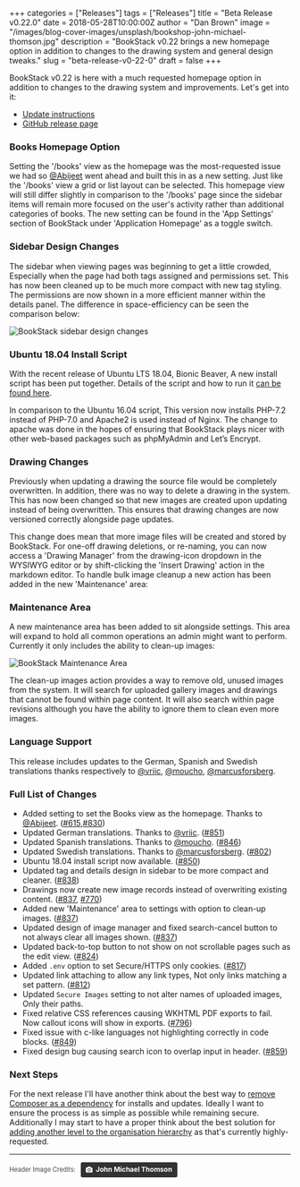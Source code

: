 +++
categories = ["Releases"]
tags = ["Releases"]
title = "Beta Release v0.22.0"
date = 2018-05-28T10:00:00Z
author = "Dan Brown"
image = "/images/blog-cover-images/unsplash/bookshop-john-michael-thomson.jpg"
description = "BookStack v0.22 brings a new homepage option in addition to changes to the drawing system and general design tweaks."
slug = "beta-release-v0-22-0"
draft = false
+++

BookStack v0.22 is here with a much requested homepage option in addition to changes to the drawing system and improvements. Let's get into it: 


* [Update instructions](https://www.bookstackapp.com/docs/admin/updates)
* [GitHub release page](https://github.com/BookStackApp/BookStack/releases/tag/v0.22.0)


### Books Homepage Option

Setting the '/books' view as the homepage was the most-requested issue we had so [@Abijeet](https://github.com/BookStackApp/BookStack/pull/830) went ahead and built this in as a new setting. Just like the '/books' view a grid or list layout can be selected. This homepage view will still differ slightly in comparison to the '/books' page since the sidebar items will remain more focused on the user's activity rather than additional categories of books. The new setting can be found in the 'App Settings' section of BookStack under 'Application Homepage' as a toggle switch.

### Sidebar Design Changes

The sidebar when viewing pages was beginning to get a little crowded, Especially when the page had both tags assigned and permissions set. This has now been cleaned up to be much more compact with new tag styling. The permissions are now shown in a more efficient manner within the details panel. The difference in space-efficiency can be seen the comparison below:

![BookStack sidebar design changes](/images/2018/05/sidebar-updates.png)


### Ubuntu 18.04 Install Script

With the recent release of Ubuntu LTS 18.04, Bionic Beaver, A new install script has been put together. Details of the script and how to run it [can be found here](/docs/admin/installation/#ubuntu-1804).

In comparison to the Ubuntu 16.04 script, This version now installs PHP-7.2 instead of PHP-7.0 and Apache2 is used instead of Nginx. The change to apache was done in the hopes of ensuring that BookStack plays nicer with other web-based packages such as phpMyAdmin and Let’s Encrypt.

### Drawing Changes

Previously when updating a drawing the source file would be completely overwritten. In addition, there was no way to delete a drawing in the system.
This has now been changed so that new images are created upon updating instead of being overwritten. This ensures that drawing changes are now versioned correctly alongside page updates.

This change does mean that more image files will be created and stored by BookStack. For one-off drawing deletions, or re-naming, you can now access a 'Drawing Manager' from the drawing-icon dropdown in the WYSIWYG editor or by shift-clicking the 'Insert Drawing' action in the markdown editor. To handle bulk image cleanup a new action has been added in the new 'Maintenance' area: 

### Maintenance Area

A new maintenance area has been added to sit alongside settings. This area will expand to hold all common operations an admin might want to perform. Currently it only includes the ability to clean-up images:

![BookStack Maintenance Area](/images/2018/05/maintenance.png)

The clean-up images action provides a way to remove old, unused images from the system. It will search for uploaded gallery images and drawings that cannot be found within page content. It will also search within page revisions although you have the ability to ignore them to clean even more images.

### Language Support

This release includes updates to the German, Spanish and Swedish translations thanks respectively to [@vriic](https://github.com/BookStackApp/BookStack/pull/851), [@moucho](https://github.com/BookStackApp/BookStack/pull/846), [@marcusforsberg](https://github.com/BookStackApp/BookStack/pull/802).


### Full List of Changes

* Added setting to set the Books view as the homepage. Thanks to [@Abijeet](https://github.com/BookStackApp/BookStack/pull/830). ([#615](https://github.com/BookStackApp/BookStack/issues/615),[#830](https://github.com/BookStackApp/BookStack/pull/830))
* Updated German translations. Thanks to [@vriic](https://github.com/BookStackApp/BookStack/pull/851). ([#851](https://github.com/BookStackApp/BookStack/pull/851))
* Updated Spanish translations. Thanks to [@moucho](https://github.com/BookStackApp/BookStack/pull/846). ([#846](https://github.com/BookStackApp/BookStack/pull/846))
* Updated Swedish translations. Thanks to [@marcusforsberg](https://github.com/BookStackApp/BookStack/pull/802). ([#802](https://github.com/BookStackApp/BookStack/pull/802))
* Ubuntu 18.04 install script now available. ([#850](https://github.com/BookStackApp/BookStack/issues/850))
* Updated tag and details design in sidebar to be more compact and cleaner. ([#838](https://github.com/BookStackApp/BookStack/issues/838))
* Drawings now create new image records instead of overwriting existing content. ([#837](https://github.com/BookStackApp/BookStack/pull/837), [#770](https://github.com/BookStackApp/BookStack/issues/770))
* Added new 'Maintenance' area to settings with option to clean-up images. ([#837](https://github.com/BookStackApp/BookStack/pull/837))
* Updated design of image manager and fixed search-cancel button to not always clear all images shown. ([#837](https://github.com/BookStackApp/BookStack/pull/837))
* Updated back-to-top button to not show on not scrollable pages such as the edit view. ([#824](https://github.com/BookStackApp/BookStack/issues/824))
* Added `.env` option to set Secure/HTTPS only cookies. ([#817](https://github.com/BookStackApp/BookStack/issues/817))
* Updated link attaching to allow any link types, Not only links matching a set pattern. ([#812](https://github.com/BookStackApp/BookStack/issues/812))
* Updated `Secure Images` setting to not alter names of uploaded images, Only their paths.
* Fixed relative CSS references causing WKHTML PDF exports to fail. Now callout icons will show in exports. ([#796](https://github.com/BookStackApp/BookStack/issues/796))
* Fixed issue with c-like languages not highlighting correctly in code blocks. ([#849](https://github.com/BookStackApp/BookStack/issues/849))
* Fixed design bug causing search icon to overlap input in header. ([#859](https://github.com/BookStackApp/BookStack/issues/859))

### Next Steps

For the next release I'll have another think about the best way to [remove Composer as a dependency](https://github.com/BookStackApp/BookStack/issues/161) for installs and updates. Ideally I want to ensure the process is as simple as possible while remaining secure. Additionally I may start to have a proper think about the best solution for [adding another level to the organisation hierarchy](https://github.com/BookStackApp/BookStack/issues/95) as that's currently highly-requested.

----

<span style="font-size: 0.8em;opacity:0.8;">Header Image Credits: &nbsp; <a style="background-color:black;color:white;text-decoration:none;padding:4px 6px;font-family:-apple-system, BlinkMacSystemFont, &quot;San Francisco&quot;, &quot;Helvetica Neue&quot;, Helvetica, Ubuntu, Roboto, Noto, &quot;Segoe UI&quot;, Arial, sans-serif;font-size:12px;font-weight:bold;line-height:1.2;display:inline-block;border-radius:3px;" href="https://unsplash.com/@svqmedia?utm_medium=referral&amp;utm_campaign=photographer-credit&amp;utm_content=creditBadge" target="_blank" rel="noopener noreferrer" title="Download free do whatever you want high-resolution photos from John Michael Thomson"><span style="display:inline-block;padding:2px 3px;"><svg xmlns="http://www.w3.org/2000/svg" style="height:12px;width:auto;position:relative;vertical-align:middle;top:-1px;fill:white;" viewBox="0 0 32 32"><title>unsplash-logo</title><path d="M20.8 18.1c0 2.7-2.2 4.8-4.8 4.8s-4.8-2.1-4.8-4.8c0-2.7 2.2-4.8 4.8-4.8 2.7.1 4.8 2.2 4.8 4.8zm11.2-7.4v14.9c0 2.3-1.9 4.3-4.3 4.3h-23.4c-2.4 0-4.3-1.9-4.3-4.3v-15c0-2.3 1.9-4.3 4.3-4.3h3.7l.8-2.3c.4-1.1 1.7-2 2.9-2h8.6c1.2 0 2.5.9 2.9 2l.8 2.4h3.7c2.4 0 4.3 1.9 4.3 4.3zm-8.6 7.5c0-4.1-3.3-7.5-7.5-7.5-4.1 0-7.5 3.4-7.5 7.5s3.3 7.5 7.5 7.5c4.2-.1 7.5-3.4 7.5-7.5z"></path></svg></span><span style="display:inline-block;padding:2px 3px;">John Michael Thomson</span></a></span>
